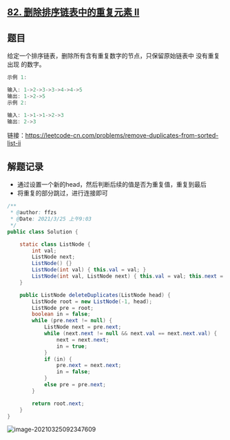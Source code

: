 ## [82. 删除排序链表中的重复元素 II](https://leetcode-cn.com/problems/remove-duplicates-from-sorted-list-ii/)

## 题目

给定一个排序链表，删除所有含有重复数字的节点，只保留原始链表中 没有重复出现 的数字。

```java
示例 1:

输入: 1->2->3->3->4->4->5
输出: 1->2->5
示例 2:

输入: 1->1->1->2->3
输出: 2->3
```


链接：https://leetcode-cn.com/problems/remove-duplicates-from-sorted-list-ii

## 解题记录

+ 通过设置一个新的head，然后判断后续的值是否为重复值，重复到最后
+ 将重复的部分跳过，进行连接即可

```java
/**
 * @author: ffzs
 * @Date: 2021/3/25 上午9:03
 */
public class Solution {

    static class ListNode {
        int val;
        ListNode next;
        ListNode() {}
        ListNode(int val) { this.val = val; }
        ListNode(int val, ListNode next) { this.val = val; this.next = next; }
    }

    public ListNode deleteDuplicates(ListNode head) {
        ListNode root = new ListNode(-1, head);
        ListNode pre = root;
        boolean in = false;
        while (pre.next != null) {
            ListNode next = pre.next;
            while (next.next != null && next.val == next.next.val) {
                next = next.next;
                in = true;
            }
            if (in) {
                pre.next = next.next;
                in = false;
            }
            else pre = pre.next;
        }

        return root.next;
    }
}
```

![image-20210325092347609](https://gitee.com/ffzs/picture_go/raw/master/img/image-20210325092347609.png)